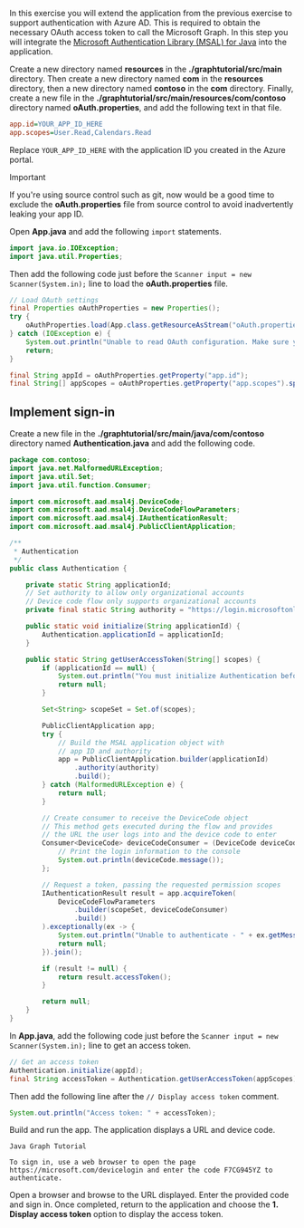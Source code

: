 <!-- markdownlint-disable MD002 MD041 -->

In this exercise you will extend the application from the previous exercise to support authentication with Azure AD. This is required to obtain the necessary OAuth access token to call the Microsoft Graph. In this step you will integrate the [Microsoft Authentication Library (MSAL) for Java](https://github.com/AzureAD/microsoft-authentication-library-for-java) into the application.

Create a new directory named **resources** in the **./graphtutorial/src/main** directory. Then create a new directory named **com** in the **resources** directory, then a new directory named **contoso** in the **com** directory. Finally, create a new file in the **./graphtutorial/src/main/resources/com/contoso** directory named **oAuth.properties**, and add the following text in that file.

```INI
app.id=YOUR_APP_ID_HERE
app.scopes=User.Read,Calendars.Read
```

Replace `YOUR_APP_ID_HERE` with the application ID you created in the Azure portal.

> [!IMPORTANT]
> If you're using source control such as git, now would be a good time to exclude the **oAuth.properties** file from source control to avoid inadvertently leaking your app ID.

Open **App.java** and add the following `import` statements.

```java
import java.io.IOException;
import java.util.Properties;
```

Then add the following code just before the `Scanner input = new Scanner(System.in);` line to load the **oAuth.properties** file.

```java
// Load OAuth settings
final Properties oAuthProperties = new Properties();
try {
    oAuthProperties.load(App.class.getResourceAsStream("oAuth.properties"));
} catch (IOException e) {
    System.out.println("Unable to read OAuth configuration. Make sure you have a properly formatted oAuth.properties file. See README for details.");
    return;
}

final String appId = oAuthProperties.getProperty("app.id");
final String[] appScopes = oAuthProperties.getProperty("app.scopes").split(",");
```

## Implement sign-in

Create a new file in the **./graphtutorial/src/main/java/com/contoso** directory named **Authentication.java** and add the following code.

```java
package com.contoso;
import java.net.MalformedURLException;
import java.util.Set;
import java.util.function.Consumer;

import com.microsoft.aad.msal4j.DeviceCode;
import com.microsoft.aad.msal4j.DeviceCodeFlowParameters;
import com.microsoft.aad.msal4j.IAuthenticationResult;
import com.microsoft.aad.msal4j.PublicClientApplication;

/**
 * Authentication
 */
public class Authentication {

    private static String applicationId;
    // Set authority to allow only organizational accounts
    // Device code flow only supports organizational accounts
    private final static String authority = "https://login.microsoftonline.com/common/";

    public static void initialize(String applicationId) {
        Authentication.applicationId = applicationId;
    }

    public static String getUserAccessToken(String[] scopes) {
        if (applicationId == null) {
            System.out.println("You must initialize Authentication before calling getUserAccessToken");
            return null;
        }

        Set<String> scopeSet = Set.of(scopes);

        PublicClientApplication app;
        try {
            // Build the MSAL application object with
            // app ID and authority
            app = PublicClientApplication.builder(applicationId)
                .authority(authority)
                .build();
        } catch (MalformedURLException e) {
            return null;
        }

        // Create consumer to receive the DeviceCode object
        // This method gets executed during the flow and provides
        // the URL the user logs into and the device code to enter
        Consumer<DeviceCode> deviceCodeConsumer = (DeviceCode deviceCode) -> {
            // Print the login information to the console
            System.out.println(deviceCode.message());
        };

        // Request a token, passing the requested permission scopes
        IAuthenticationResult result = app.acquireToken(
            DeviceCodeFlowParameters
                .builder(scopeSet, deviceCodeConsumer)
                .build()
        ).exceptionally(ex -> {
            System.out.println("Unable to authenticate - " + ex.getMessage());
            return null;
        }).join();

        if (result != null) {
            return result.accessToken();
        }

        return null;
    }
}
```

In **App.java**, add the following code just before the `Scanner input = new Scanner(System.in);` line to get an access token.

```java
// Get an access token
Authentication.initialize(appId);
final String accessToken = Authentication.getUserAccessToken(appScopes);
```

Then add the following line after the `// Display access token` comment.

```java
System.out.println("Access token: " + accessToken);
```

Build and run the app. The application displays a URL and device code.

```Shell
Java Graph Tutorial

To sign in, use a web browser to open the page https://microsoft.com/devicelogin and enter the code F7CG945YZ to authenticate.
```

Open a browser and browse to the URL displayed. Enter the provided code and sign in. Once completed, return to the application and choose the **1. Display access token** option to display the access token.
